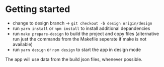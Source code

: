 # Getting started
* change to design branch -> 
`git checkout -b design origin/design`
* run `yarn install` or `npm install` to install additional depandencies
* run `make prepare-design` to build the project and copy files (alternative run just the commands from the Makefile seperate if make is not available)
* run `yarn design` or `npm design` to start the app in design mode

The app will use data from the build json files, whenever possible. 
